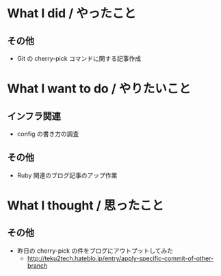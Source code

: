 # What I did / やったこと
## その他
- Git の cherry-pick コマンドに関する記事作成

# What I want to do / やりたいこと
## インフラ関連
- config の書き方の調査

## その他
- Ruby 関連のブログ記事のアップ作業

# What I thought / 思ったこと
## その他
- 昨日の cherry-pick の件をブログにアウトプットしてみた
    - http://teku2tech.hateblo.jp/entry/apply-specific-commit-of-other-branch
